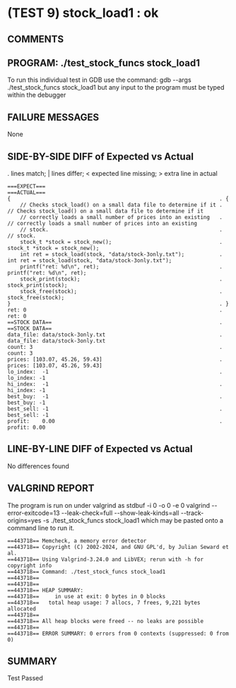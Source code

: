 (TEST 9) stock_load1 : ok
=========================

COMMENTS
--------


PROGRAM: ./test_stock_funcs stock_load1
---------------------------------------
To run this individual test in GDB use the command:
  gdb --args ./test_stock_funcs stock_load1
but any input to the program must be typed within the debugger

FAILURE MESSAGES
----------------
None

SIDE-BY-SIDE DIFF of Expected vs Actual
---------------------------------------
. lines match; | lines differ; < expected line missing; > extra line in actual

```sdiff
===EXPECT===                                                         ===ACTUAL===
{                                                                  . {
    // Checks stock_load() on a small data file to determine if it .     // Checks stock_load() on a small data file to determine if it
    // correctly loads a small number of prices into an existing   .     // correctly loads a small number of prices into an existing
    // stock.                                                      .     // stock.
    stock_t *stock = stock_new();                                  .     stock_t *stock = stock_new();
    int ret = stock_load(stock, "data/stock-3only.txt");           .     int ret = stock_load(stock, "data/stock-3only.txt");
    printf("ret: %d\n", ret);                                      .     printf("ret: %d\n", ret);
    stock_print(stock);                                            .     stock_print(stock);
    stock_free(stock);                                             .     stock_free(stock);
}                                                                  . }
ret: 0                                                             . ret: 0
==STOCK DATA==                                                     . ==STOCK DATA==
data_file: data/stock-3only.txt                                    . data_file: data/stock-3only.txt
count: 3                                                           . count: 3
prices: [103.07, 45.26, 59.43]                                     . prices: [103.07, 45.26, 59.43]
lo_index:  -1                                                      . lo_index: -1
hi_index:  -1                                                      . hi_index: -1
best_buy:  -1                                                      . best_buy: -1
best_sell: -1                                                      . best_sell: -1
profit:    0.00                                                    . profit: 0.00

```

LINE-BY-LINE DIFF of Expected vs Actual
---------------------------------------
No differences found

VALGRIND REPORT
---------------
The program is run on under valgrind as
  stdbuf -i 0 -o 0 -e 0 valgrind --error-exitcode=13 --leak-check=full --show-leak-kinds=all --track-origins=yes -s ./test_stock_funcs stock_load1
which may be pasted onto a command line to run it.

```
==443718== Memcheck, a memory error detector
==443718== Copyright (C) 2002-2024, and GNU GPL'd, by Julian Seward et al.
==443718== Using Valgrind-3.24.0 and LibVEX; rerun with -h for copyright info
==443718== Command: ./test_stock_funcs stock_load1
==443718== 
==443718== 
==443718== HEAP SUMMARY:
==443718==     in use at exit: 0 bytes in 0 blocks
==443718==   total heap usage: 7 allocs, 7 frees, 9,221 bytes allocated
==443718== 
==443718== All heap blocks were freed -- no leaks are possible
==443718== 
==443718== ERROR SUMMARY: 0 errors from 0 contexts (suppressed: 0 from 0)
```

SUMMARY
-------
Test Passed
